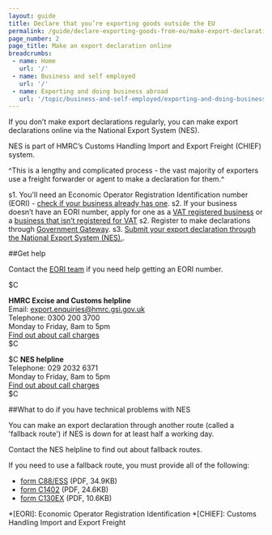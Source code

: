 ```yaml
---
layout: guide
title: Declare that you’re exporting goods outside the EU
permalink: /guide/declare-exporting-goods-from-eu/make-export-declaration-online.html
page_number: 2
page_title: Make an export declaration online
breadcrumbs:
 - name: Home
   url: '/'
 - name: Business and self employed
   url: '/'
 - name: Exporting and doing business abroad
   url: '/topic/business-and-self-employed/exporting-and-doing-business-abroad.html'   
---
```


If you don’t make export declarations regularly, you can make export declarations online via the National Export System (NES).

NES is part of HMRC’s Customs Handling Import and Export Freight (CHIEF) system. 

^This is a lengthy and complicated process - the vast majority of exporters use a freight forwarder or agent to make a declaration for them.^

s1. You'll need an Economic Operator Registration Identification number (EORI) - [check if your business already has one](http://ec.europa.eu/taxation_customs/dds2/eos/eori_validation.jsp?Lang=en). 
s2. If your business doesn’t have an EORI number, apply for one as a [VAT registered business](https://online.hmrc.gov.uk/shortforms/form/EORIVAT) or a [business that isn’t registered for VAT](https://online.hmrc.gov.uk/shortforms/form/EORINonVATExport)
s2. Register to make declarations through [Government Gateway](http://www.gateway.gov.uk/).
s3. [Submit your export declaration through the National Export System (NES).](https://secure.hmce.gov.uk/ecom/login/index.html).



##Get help

Contact the [EORI team](https://online.hmrc.gov.uk/shortforms/form/EORIContact) if you need help getting an EORI number.

$C 

**HMRC Excise and Customs helpline**  
Email: <export.enquiries@hmrc.gsi.gov.uk>    
Telephone: 0300 200 3700   
Monday to Friday, 8am to 5pm      
[Find out about call charges](/call-charges)      
$C 

$C 
**NES helpline**  
Telephone: 029 2032 6371   
Monday to Friday, 8am to 5pm      
[Find out about call charges](/call-charges)     
$C  

##What to do if you have technical problems with NES

You can make an export declaration through another route (called a 'fallback route') if NES is down for at least half a working day. 

Contact the NES helpline to find out about fallback routes.

If you need to use a fallback route, you must provide all of the following:

- [form C88/ESS](https://www.gov.uk/government/uploads/system/uploads/attachment_data/file/386159/c88-ess.pdf) (PDF, 34.9KB)    
- [form C1402](https://www.gov.uk/government/uploads/system/uploads/attachment_data/file/374217/c1402f.pdf) (PDF, 24.6KB)
- [form C130EX](https://www.gov.uk/government/uploads/system/uploads/attachment_data/file/374206/c130ex.pdf) (PDF, 10.6KB) 

*[EORI]: Economic Operator Registration Identification 
*[CHIEF]: Customs Handling Import and Export Freight
